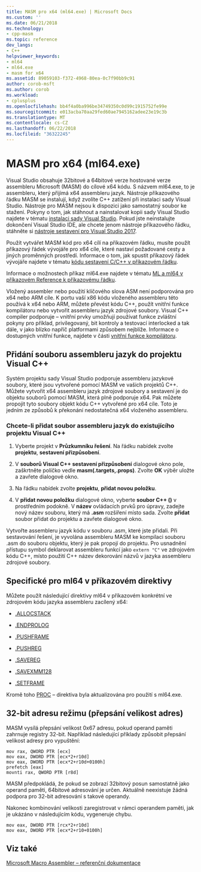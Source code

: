 ```yaml
---
title: MASM pro x64 (ml64.exe) | Microsoft Docs
ms.custom: ''
ms.date: 06/21/2018
ms.technology:
- cpp-masm
ms.topic: reference
dev_langs:
- C++
helpviewer_keywords:
- ml64
- ml64.exe
- masm for x64
ms.assetid: 89059103-f372-4968-80ea-0c7f90bb9c91
author: corob-msft
ms.author: corob
ms.workload:
- cplusplus
ms.openlocfilehash: bb4f4a0ba996be34749350c0d99c1915752fe99e
ms.sourcegitcommit: e013acba70aa29fed60ae7945162adee23e19c3b
ms.translationtype: MT
ms.contentlocale: cs-CZ
ms.lasthandoff: 06/22/2018
ms.locfileid: "36322245"
---
```

# <a name="masm-for-x64-ml64exe"></a>MASM pro x64 (ml64.exe)

Visual Studio obsahuje 32bitové a 64bitové verze hostované verze assembleru Microsoft (MASM) do cílové x64 kódu. S názvem ml64.exe, to je assembleru, který přijímá x64 assembleru jazyk. Nástroje příkazového řádku MASM se instalují, když zvolíte C++ zatížení při instalaci sady Visual Studio. Nástroje pro MASM nejsou k dispozici jako samostatný soubor ke stažení. Pokyny o tom, jak stáhnout a nainstalovat kopii sady Visual Studio najdete v tématu [instalaci sady Visual Studio](/visualstudio/install/install-visual-studio). Pokud jste neinstalujte dokončení Visual Studio IDE, ale chcete jenom nástroje příkazového řádku, stáhněte si [nástroje sestavení pro Visual Studio 2017](https://go.microsoft.com/fwlink/p/?linkid=875721).

Použít vytvářet MASM kód pro x64 cílí na příkazovém řádku, musíte použít příkazový řádek vývojáře pro x64 cíle, které nastaví požadované cesty a jiných proměnných prostředí. Informace o tom, jak spustit příkazový řádek vývojáře najdete v tématu [kódu sestavení C/C++ v příkazovém řádku](../../build/building-on-the-command-line.md).

Informace o možnostech příkaz ml64.exe najdete v tématu [ML a ml64 v příkazovém Reference k příkazovému řádku](../../assembler/masm/ml-and-ml64-command-line-reference.md).  
  
Vložený assembler nebo použití klíčového slova ASM není podporována pro x64 nebo ARM cíle. K portu vaší x86 kódu vloženého assembleru této používá k x64 nebo ARM, můžete převést kódu C++, použít vnitřní funkce kompilátoru nebo vytvořit assembleru jazyk zdrojové soubory. Visual C++ compiler podporuje – vnitřní prvky umožňují používat funkce zvláštní pokyny pro příklad, privilegovaný, bit kontroly a testovací interlocked a tak dále, v jako blízko napříč platformami způsobem nejblíže. Informace o dostupných vnitřní funkce, najdete v části [vnitřní funkce kompilátoru](../../intrinsics/compiler-intrinsics.md).  

## <a name="add-an-assembler-language-file-to-a-visual-c-project"></a>Přidání souboru assembleru jazyk do projektu Visual C++  
  
Systém projektu sady Visual Studio podporuje assembleru jazykové soubory, které jsou vytvořené pomocí MASM ve vašich projektů C++. Můžete vytvořit x64 assembleru jazyk zdrojové soubory a sestavení je do objektu souborů pomocí MASM, která plně podporuje x64. Pak můžete propojit tyto soubory objekt kódu C++ vytvořené pro x64 cíle. Toto je jedním ze způsobů k překonání nedostatečná x64 vloženého assembleru.  

### <a name="to-add-an-assembler-language-file-to-an-existing-visual-c-project"></a>Chcete-li přidat soubor assembleru jazyk do existujícího projektu Visual C++

1. Vyberte projekt v **Průzkumníku řešení**. Na řádku nabídek zvolte **projektu**, **sestavení přizpůsobení**.

1. V **souborů Visual C++ sestavení přizpůsobení** dialogové okno pole, zaškrtněte políčko vedle **masm(.targets,.props)**. Zvolte **OK** výběr uložte a zavřete dialogové okno.

1. Na řádku nabídek zvolte **projektu**, **přidat novou položku**. 

1. V **přidat novou položku** dialogové okno, vyberte **soubor C++ ()** v prostředním podokně. V **název** ovládacích prvků pro úpravy, zadejte nový název souboru, který má **.asm** rozšíření místo sada. Zvolte **přidat** soubor přidat do projektu a zavřete dialogové okno.

Vytvořte assembleru jazyk kódu v souboru .asm, které jste přidali. Při sestavování řešení, je vyvolána assembleru MASM ke kompilaci souboru .asm do souboru objektu, který je pak propojí do projektu. Pro usnadnění přístupu symbol deklarovat assembleru funkcí jako `extern "C"` ve zdrojovém kódu C++, místo použití C++ název dekorování názvů v jazyka assembleru zdrojové soubory.
  
## <a name="ml64-specific-directives"></a>Specifické pro ml64 v příkazovém direktivy  

Můžete použít následující direktivy ml64 v příkazovém konkrétní ve zdrojovém kódu jazyka assembleru zacílený x64:  
  
-   [.ALLOCSTACK](../../assembler/masm/dot-allocstack.md)  
  
-   [.ENDPROLOG](../../assembler/masm/dot-endprolog.md)  
  
-   [.PUSHFRAME](../../assembler/masm/dot-pushframe.md)  
  
-   [.PUSHREG](../../assembler/masm/dot-pushreg.md)  
  
-   [.SAVEREG](../../assembler/masm/dot-savereg.md)  
  
-   [.SAVEXMM128](../../assembler/masm/dot-savexmm128.md)  
  
-   [.SETFRAME](../../assembler/masm/dot-setframe.md)  
  
Kromě toho [PROC](../../assembler/masm/proc.md) – direktiva byla aktualizována pro použití s ml64.exe.  
  
## <a name="32-bit-address-mode-address-size-override"></a>32-bit adresu režimu (přepsání velikost adres)  

MASM vysílá přepsání velikost 0x67 adresu, pokud operand paměti zahrnuje registry 32-bit. Například následující příklady způsobit přepsání velikost adresy pro vypuštění:  
  
```MASM  
mov rax, QWORD PTR [ecx]  
mov eax, DWORD PTR [ecx*2+r10d]  
mov eax, DWORD PTR [ecx*2+r10d+0100h]  
prefetch [eax]  
movnti rax, QWORD PTR [r8d]  
```  
  
MASM předpokládá, že pokud se zobrazí 32bitový posun samostatně jako operand paměti, 64bitové adresování je určen. Aktuálně neexistuje žádná podpora pro 32-bit adresování s takové operandy.  
  
Nakonec kombinování velikosti zaregistrovat v rámci operandem paměti, jak je ukázáno v následujícím kódu, vygeneruje chybu.  
  
```MASM  
mov eax, DWORD PTR [rcx*2+r10d]  
mov eax, DWORD PTR [ecx*2+r10+0100h]  
```  
  
## <a name="see-also"></a>Viz také  

[Microsoft Macro Assembler – referenční dokumentace](../../assembler/masm/microsoft-macro-assembler-reference.md)